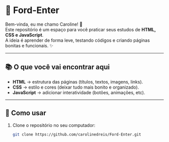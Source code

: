 # 🚗 Ford-Enter

Bem-vinda, eu me chamo Caroline! 🎉  
Este repositório é um espaço para você praticar seus estudos de **HTML, CSS e JavaScript**.  
A ideia é aprender de forma leve, testando códigos e criando páginas bonitas e funcionais. ✨

---

## 📚 O que você vai encontrar aqui
- **HTML** → estrutura das páginas (títulos, textos, imagens, links).  
- **CSS** → estilo e cores (deixar tudo mais bonito e organizado).  
- **JavaScript** → adicionar interatividade (botões, animações, etc).  

---

## 🚀 Como usar
1. Clone o repositório no seu computador:
   ```bash
   git clone https://github.com/carolinedreis/Ford-Enter.git
